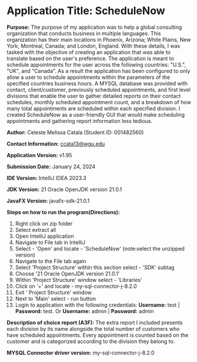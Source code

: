 # Application Title: ScheduleNow
**Purpose:** The purpose of my application was to help a global consulting organization that conducts business in
multiple languages. This organization has their main locations in Phoenix, Arizona; White Plains,
New York; Montreal, Canada; and London, England. With these details, I was tasked with the objective of creating an 
application that was able to translate based on the user's preference. The application is meant to schedule appointments 
for the user across the following countries: "U.S.", "UK", and "Canada". As a result the application has been configured 
to only allow a user to schedule appointments within the parameters of the specified countries business hours. A MYSQL 
database was provided with contact, client/customer, previously scheduled appointments, and first level divisions that 
enable the user to gather detailed reports on their contact schedules, monthly scheduled appointment count, and a 
breakdown of how many total appointments are scheduled within each specified division. I created ScheduleNow as a 
user-friendly GUI that would make scheduling appointments and gathering report information less tedious.

**Author:** Celeste Melissa Catala (Student ID: 001482560)

**Contact Information:** ccata13@wgu.edu

**Application Version:** v1.95

**Submission Date:** January 24, 2024

**IDE Version:** IntelliJ IDEA 2023.3

**JDK Version:** 21 Oracle OpenJDK version 21.0.1

**JavaFX Version:** javafx-sdk-21.0.1

**Steps on how to run the program(Directions):**
1. Right click on zip folder
2. Select extract all
3. Open IntelliJ application
4. Navigate to File tab in IntelliJ
5. Select - 'Open' and locate - 'ScheduleNow' (note:select the unzipped version)
6. Navigate to the File tab again
7. Select 'Project Structure' within this section select - 'SDK' subtag 
8. Choose '21 Oracle OpenJDK version 21.0.1'
9. Within 'Project Structure' window  select - 'Libraries'
10. Click on '+' and locate - my-sql-connector-j-8.2.0
11. Exit ' Project Structure' window
12. Next to 'Main'  select - run button
13. Login to application with the following credentials: **Username:** test | **Password:** test. Or 
**Username:** admin | **Password:**  admin


**Description of choice report (A3F):** The extra report I included presents each division by its name alongside the 
total number of customers who have scheduled appointments. Every appointment is counted based on the customer and is 
categorized according to the division they belong to.


**MYSQL Connector driver version:** my-sql-connector-j-8.2.0